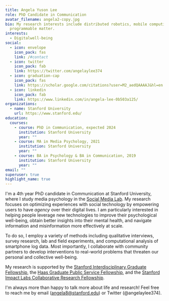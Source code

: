 ```yaml
---
title: Angela Yuson Lee
role: PhD Candidate in Communication
avatar_filename: angela2-copy.jpg
bio: My research interests include distributed robotics, mobile computing and
  programmable matter.
interests:
  - Digitalwell-being
social:
  - icon: envelope
    icon_pack: fas
    link: /#contact
  - icon: twitter
    icon_pack: fab
    link: https://twitter.com/angelaylee374
  - icon: graduation-cap
    icon_pack: fas
    link: https://scholar.google.com/citations?user=M2_aedQAAAAJ&hl=en
  - icon: linkedin
    icon_pack: fab
    link: https://www.linkedin.com/in/angela-lee-0b503a125/
organizations:
  - name: Stanford University
    url: https://www.stanford.edu/
education:
  courses:
    - course: PhD in Communication, expected 2024
      institution: Stanford University
      year: ""
    - course: MA in Media Psychology, 2021
      institution: Stanford University
      year: ""
    - course: BA in Psychology & BA in Communication, 2019
      institution: Stanford University
      year: ""
email: ""
superuser: true
highlight_name: true
---
```

I'm a 4th year PhD candidate in Communication at Stanford University, where I study media psychology in the [Social Media Lab](https://sml.stanford.edu/). My research focuses on optimizing experiences with social technology by empowering users to have *agency* over their digital lives. I am particularly interested in helping people leverage new technologies to improve their psychological well-being, obtain better insights into their mental health, and navigate information and misinformation more effectively at scale. 

To do so, I employ a variety of methods including qualitative interviews, survey research, lab and field experiments, and computational analysis of smartphone log data. Most importantly, I collaborate with community partners to develop interventions to real-world problems that threaten our personal and collective well-being. 

My research is supported by the [Stanford Interdisciplinary Graduate Fellowship](https://vpge.stanford.edu/fellowships-funding/sigf/fellows/2021), the [Haas Graduate Public Service Fellowship](https://haas.stanford.edu/student-programs/fellowships-and-internships/graduate-student-fellowships), and the [Stanford Impact Labs Collaborative Research Fellowship](https://impact.stanford.edu/news/summer-collaborative-research-fellows-build-skills-and-community-public-impact). 

I'm always more than happy to talk more about life and research! Feel free to reach me by email (angela8@stanford.edu) or Twitter (@angelaylee374).